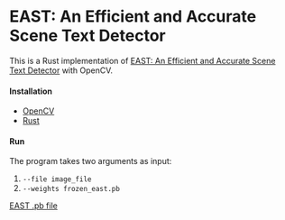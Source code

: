 # EAST: An Efficient and Accurate Scene Text Detector
This is a Rust implementation of [EAST: An Efficient and Accurate Scene Text Detector](https://arxiv.org/abs/1704.03155v2) with OpenCV.


#### Installation
* [OpenCV](https://opencv.org/)
* [Rust](https://www.rust-lang.org/)

#### Run
The program takes two arguments as input:
1. `--file image_file`
2. `--weights frozen_east.pb` 

[EAST .pb file](https://github.com/oyyd/frozen_east_text_detection.pb)
